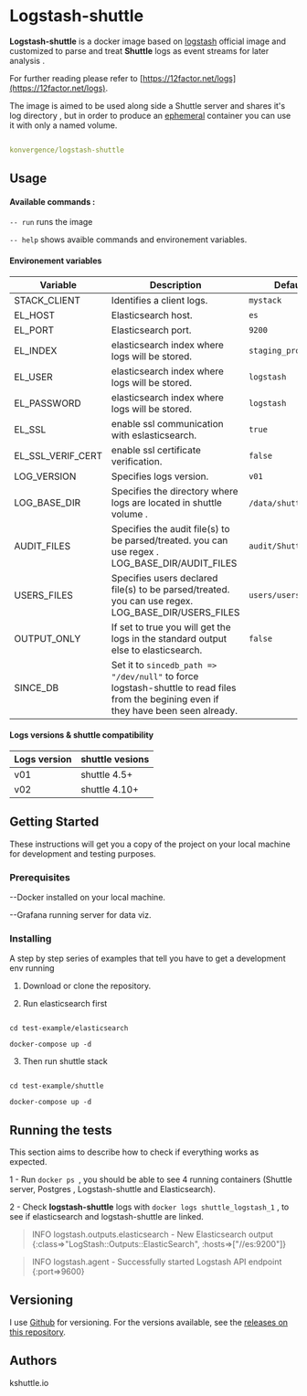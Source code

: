 

# Logstash-shuttle

**Logstash-shuttle** is a docker image based on [logstash]([https://hub.docker.com/r/library/logstash/tags/](https://hub.docker.com/r/library/logstash/tags/)) official image and customized to parse and treat **Shuttle** logs as event streams for later analysis .

For further reading please refer to [https://12factor.net/logs](https://12factor.net/logs).

The image is aimed to be used along side a Shuttle server and shares it's log directory , but in order to produce an [ephemeral]([https://docs.docker.com/develop/develop-images/dockerfile_best-practices/#containers-should-be-ephemeral](https://docs.docker.com/develop/develop-images/dockerfile_best-practices/#containers-should-be-ephemeral)) container you can use it with only a named volume.

```yaml

konvergence/logstash-shuttle

```

## Usage

#### Available commands :

`-- run` runs the image

`-- help` shows avaible commands and environement variables.

#### Environement variables

|Variable |Description |Default value |
|--|--|--|
| STACK_CLIENT| Identifies a client logs. |`mystack` |
| EL_HOST| Elasticsearch host. |`es`|
| EL_PORT| Elasticsearch port. |`9200`|
| EL_INDEX|elasticsearch index where logs will be stored.|`staging_prod`|
| EL_USER|elasticsearch index where logs will be stored.|`logstash`|
| EL_PASSWORD|elasticsearch index where logs will be stored.|`logstash`|
| EL_SSL|enable ssl communication with eslasticsearch.  |`true` |
| EL_SSL_VERIF_CERT|enable ssl certificate verification.|`false`|
| LOG_VERSION| Specifies logs version. |`v01`|
| LOG_BASE_DIR| Specifies the directory where logs are located in shuttle volume .|`/data/shuttle/home/logs`.|
| AUDIT_FILES| Specifies the audit file(s) to be parsed/treated. you can use regex . LOG_BASE_DIR/AUDIT_FILES|`audit/ShuttleAudit.csv`|
|USERS_FILES|Specifies users declared file(s) to be parsed/treated. you can use regex. LOG_BASE_DIR/USERS_FILES|`users/users`|
| OUTPUT_ONLY| If set to true you will get the logs in the standard output else to elasticsearch. |`false`|
| SINCE_DB| Set it to `sincedb_path => "/dev/null"` to force logstash-shuttle to read files from the begining even if they have been seen already.|

#### Logs versions & shuttle compatibility

|Logs version| shuttle vesions |
|--|--|
| v01|  shuttle 4.5+ |
| v02|  shuttle 4.10+ |
## Getting Started

These instructions will get you a copy of the project on your local machine for development and testing purposes.

### Prerequisites

--Docker installed on your local machine.

--Grafana running server for data viz.

### Installing

A step by step series of examples that tell you have to get a development env running

1. Download or clone the repository.

2. Run elasticsearch first

```

cd test-example/elasticsearch

docker-compose up -d

```

3. Then run shuttle stack

```

cd test-example/shuttle

docker-compose up -d

```

## Running the tests

This section aims to describe how to check if everything works as expected.

1 - Run `docker ps `, you should be able to see 4 running containers (Shuttle server, Postgres , Logstash-shuttle and Elasticsearch).

2 - Check **logstash-shuttle** logs with `docker logs shuttle_logstash_1` , to see if elasticsearch and logstash-shuttle are linked.

> INFO logstash.outputs.elasticsearch - New Elasticsearch output {:class=>"LogStash::Outputs::ElasticSearch", :hosts=>["//es:9200"]}

> INFO logstash.agent - Successfully started Logstash API endpoint {:port=>9600}

## Versioning

I use [Github]([https://github.com/](https://github.com/)) for versioning. For the versions available, see the [releases on this repository]([https://github.com/slassh/logstash-shuttle/releases](https://github.com/slassh/logstash-shuttle/releases)).

## Authors

kshuttle.io
